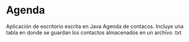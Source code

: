 # Agenda
Aplicación de escritorio escrita en Java
Agenda de contacos.
Incluye una tabla en donde se guardan los contactos almacenados en un archivo .txt
